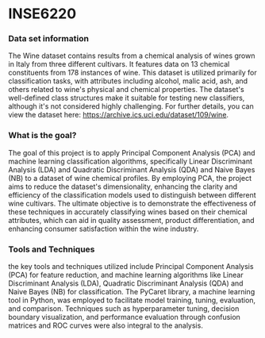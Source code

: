 # INSE6220
### Data set information 
The Wine dataset  contains results from a chemical analysis of wines grown in Italy from three different cultivars. It features data on 13 chemical constituents from 178 instances of wine. This dataset is utilized primarily for classification tasks, with attributes including alcohol, malic acid, ash, and others related to wine's physical and chemical properties. The dataset's well-defined class structures make it suitable for testing new classifiers, although it's not considered highly challenging. For further details, you can view the dataset here: https://archive.ics.uci.edu/dataset/109/wine.
### What is the goal?
The goal of this project is to apply Principal Component Analysis (PCA) and machine learning classification algorithms, specifically Linear Discriminant Analysis (LDA) and Quadratic Discriminant Analysis (QDA) and Naive Bayes (NB) to a dataset of wine chemical profiles. By employing PCA, the project aims to reduce the dataset's dimensionality, enhancing the clarity and efficiency of the classification models used to distinguish between different wine cultivars. The ultimate objective is to demonstrate the effectiveness of these techniques in accurately classifying wines based on their chemical attributes, which can aid in quality assessment, product differentiation, and enhancing consumer satisfaction within the wine industry.
### Tools and Techniques
the key tools and techniques utilized include Principal Component Analysis (PCA) for feature reduction, and machine learning algorithms like Linear Discriminant Analysis (LDA), Quadratic Discriminant Analysis (QDA) and Naive Bayes (NB)  for classification. The PyCaret library, a machine learning tool in Python, was employed to facilitate model training, tuning, evaluation, and comparison. Techniques such as hyperparameter tuning, decision boundary visualization, and performance evaluation through confusion matrices and ROC curves were also integral to the analysis.
